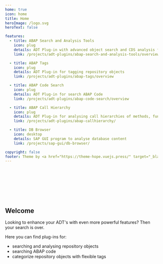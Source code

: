```yaml
---
home: true
icon: home
title: Home
heroImage: /logo.svg
heroText: false

features:
  - title: ABAP Search and Analysis Tools
    icon: plug
    details: ADT Plug-in with advanced object search and CDS analysis functionality
    link: /projects/adt-plugins/abap-search-and-analysis-tools/overview

  - title: ABAP Tags
    icon: plug
    details: ADT Plug-in for tagging repository objects
    link: /projects/adt-plugins/abap-tags/overview

  - title: ABAP Code Search
    icon: plug
    details: ADT Plug-in for search ABAP Code
    link: /projects/adt-plugins/abap-code-search/overview

  - title: ABAP Call Hierarchy
    icon: plug
    details: ADT Plug-in for analysing call hierarchies of methods, function modules or subroutines
    link: /projects/adt-plugins/abap-callhierarchy/

  - title: DB Browser
    icon: desktop
    details: SAP GUI program to analyse database content
    link: /projects/sap-gui/db-browser/

copyright: false
footer: Theme by <a href="https://theme-hope.vuejs.press/" target="_blank">VuePress Theme Hope</a> | Copyright © 2021-present Ludwig Stockbauer-Muhr
---
```


<div style="height:100px"></div>

## Welcome

Looking to enhance your ADT's with even more powerful features? Then your search is over.

Here you can find plug-ins for:

- searching and analysing repository objects
- searching ABAP code
- categorize repository objects with flexible tags
